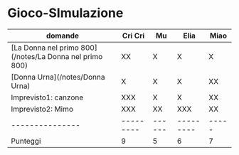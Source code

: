 # Gioco-SImulazione

| domande                                          | Cri Cri   | Mu     | Elia      | Miao  |
| -----------------                                | -----     | ------ | -----     | ----- |
| [La Donna nel primo 800](/notes/La Donna nel primo 800) | XX        | X      | X         | X     |
| [Donna Urna](/notes/Donna Urna)                         | X         | X      | X         | XX    |
| Imprevisto1: canzone                             | XXX       | X      | X         | XX    |
| Imprevisto2: Mimo                                | XXX       | XX     | XXX       | XX    |
| ---------------                                  | --------- | ------ | --------- | ----- |
| Punteggi                                         | 9         | 5      | 6         | 7     |
